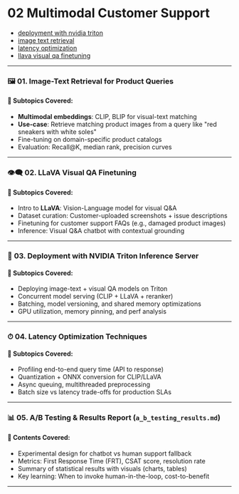 # 02 Multimodal Customer Support

- [deployment with nvidia triton](./deployment_with_nvidia_triton.ipynb)
- [image text retrieval](./image_text_retrieval.ipynb)
- [latency optimization](./latency_optimization.ipynb)
- [llava visual qa finetuning](./llava_visual_qa_finetuning.ipynb)

---

### 🖼️ **01. Image-Text Retrieval for Product Queries**

#### 📌 **Subtopics Covered:**
- **Multimodal embeddings**: CLIP, BLIP for visual-text matching  
- **Use-case**: Retrieve matching product images from a query like "red sneakers with white soles"  
- Fine-tuning on domain-specific product catalogs  
- Evaluation: Recall@K, median rank, precision curves  

---

### 👁️‍🗨️ **02. LLaVA Visual QA Finetuning**

#### 📌 **Subtopics Covered:**
- Intro to **LLaVA**: Vision-Language model for visual Q&A  
- Dataset curation: Customer-uploaded screenshots + issue descriptions  
- Finetuning for customer support FAQs (e.g., damaged product images)  
- Inference: Visual Q&A chatbot with contextual grounding  

---

### 🚀 **03. Deployment with NVIDIA Triton Inference Server**

#### 📌 **Subtopics Covered:**
- Deploying image-text + visual QA models on Triton  
- Concurrent model serving (CLIP + LLaVA + reranker)  
- Batching, model versioning, and shared memory optimizations  
- GPU utilization, memory pinning, and perf analysis  

---

### ⏱ **04. Latency Optimization Techniques**

#### 📌 **Subtopics Covered:**
- Profiling end-to-end query time (API to response)  
- Quantization + ONNX conversion for CLIP/LLaVA  
- Async queuing, multithreaded preprocessing  
- Batch size vs latency trade-offs for production SLAs  

---

### 📊 **05. A/B Testing & Results Report** (`a_b_testing_results.md`)

#### 📌 **Contents Covered:**
- Experimental design for chatbot vs human support fallback  
- Metrics: First Response Time (FRT), CSAT score, resolution rate  
- Summary of statistical results with visuals (charts, tables)  
- Key learning: When to invoke human-in-the-loop, cost-to-benefit  

---
